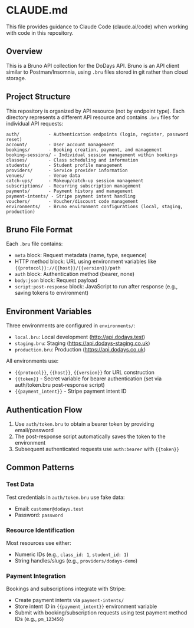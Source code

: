 # CLAUDE.md

This file provides guidance to Claude Code (claude.ai/code) when working with code in this repository.

## Overview

This is a Bruno API collection for the DoDays API. Bruno is an API client similar to Postman/Insomnia, using `.bru` files stored in git rather than cloud storage.

## Project Structure

This repository is organized by API resource (not by endpoint type). Each directory represents a different API resource and contains `.bru` files for individual API requests:

```
auth/           - Authentication endpoints (login, register, password reset)
account/        - User account management
bookings/       - Booking creation, payment, and management
booking-sessions/ - Individual session management within bookings
classes/        - Class scheduling and information
students/       - Student profile management
providers/      - Service provider information
venues/         - Venue data
catch-ups/      - Makeup/catch-up session management
subscriptions/  - Recurring subscription management
payments/       - Payment history and management
payment-intents/ - Stripe payment intent handling
vouchers/       - Voucher/discount code management
environments/   - Bruno environment configurations (local, staging, production)
```

## Bruno File Format

Each `.bru` file contains:

- `meta` block: Request metadata (name, type, sequence)
- HTTP method block: URL using environment variables like `{{protocol}}://{{host}}/{{version}}/path`
- `auth` block: Authentication method (bearer, none)
- `body:json` block: Request payload
- `script:post-response` block: JavaScript to run after response (e.g., saving tokens to environment)

## Environment Variables

Three environments are configured in `environments/`:

- `local.bru`: Local development (http://api.dodays.test)
- `staging.bru`: Staging (https://api.dodays-staging.co.uk)
- `production.bru`: Production (https://api.dodays.co.uk)

All environments use:

- `{{protocol}}`, `{{host}}`, `{{version}}` for URL construction
- `{{token}}` - Secret variable for bearer authentication (set via auth/token.bru post-response script)
- `{{payment_intent}}` - Stripe payment intent ID

## Authentication Flow

1. Use `auth/token.bru` to obtain a bearer token by providing email/password
2. The post-response script automatically saves the token to the environment
3. Subsequent authenticated requests use `auth:bearer` with `{{token}}`

## Common Patterns

### Test Data

Test credentials in `auth/token.bru` use fake data:

- Email: `customer@dodays.test`
- Password: `password`

### Resource Identification

Most resources use either:

- Numeric IDs (e.g., `class_id: 1`, `student_id: 1`)
- String handles/slugs (e.g., `providers/dodays-demo`)

### Payment Integration

Bookings and subscriptions integrate with Stripe:

- Create payment intents via `payment-intents/`
- Store intent ID in `{{payment_intent}}` environment variable
- Submit with booking/subscription requests using test payment method IDs (e.g., `pm_123456`)
